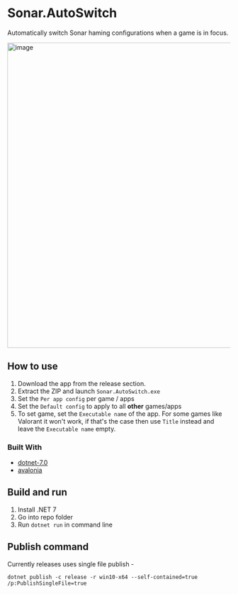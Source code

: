 # Sonar.AutoSwitch

Automatically switch Sonar haming configurations when a game is in focus.

<img width="688" alt="image" src="https://user-images.githubusercontent.com/27368554/204064870-da45ebaa-e577-4998-aaa1-4c18386149e1.png">


## How to use

1. Download the app from the release section.
2. Extract the ZIP and launch `Sonar.AutoSwitch.exe`
3. Set the `Per app config` per game / apps
4. Set the `Default config` to apply to all **other** games/apps
5. To set game, set the `Executable name` of the app. For some games like Valorant it won't work, if that's the case then use `Title` instead and leave the `Executable name` empty.

### Built With
* [dotnet-7.0](https://dotnet.microsoft.com/download/dotnet-core/7.0)
* [avalonia](https://github.com/AvaloniaUI/Avalonia/)

## Build and run

1. Install .NET 7
2. Go into repo folder
3. Run `dotnet run` in command line

## Publish command

Currently releases uses single file publish - 
```
dotnet publish -c release -r win10-x64 --self-contained=true /p:PublishSingleFile=true
```

